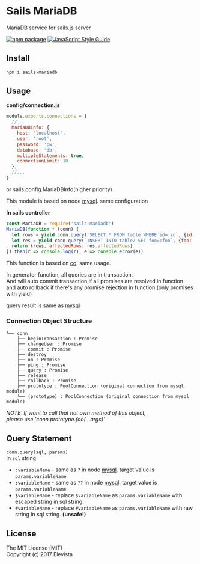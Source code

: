 # Sails MariaDB
MariaDB service for sails.js server

 [![npm package](https://img.shields.io/npm/v/sails-mariadb.svg?maxAge=2592000)](https://www.npmjs.com/package/sails-mariadb)
 [![JavaScript Style Guide](https://img.shields.io/badge/code_style-standard-brightgreen.svg)](https://standardjs.com)


## Install
```bash
npm i sails-mariadb
```
## Usage
**config/connection.js**
```js
module.exports.connections = {
  //...
  MariaDBInfo: {
    host: 'localhost',
    user: 'root',
    password: 'pw',
    database: 'db',
    multipleStatements: true,
    connectionLimit: 10
  },
  //...
}
```
or sails.config.MariaDBInfo(higher priority)

This module is based on node [mysql](https://www.npmjs.com/package/mysql).
same configuration

**In sails controller**
```js
const MariaDB = require('sails-mariadb')
MariaDB(function * (conn) {
  let rows = yield conn.query(`SELECT * FROM table WHERE id=:id`, {id: 10})
  let res = yield conn.query(`INSERT INTO table2 SET foo=:foo`, {foo: 'foo'})
  return {rows, affectedRows: res.affectedRows}
}).then(r => console.log(r), e => console.error(e))
```
This function is based on [co](https://www.npmjs.com/package/co). same usage.

In generator function, all queries are in transaction.  
And will auto commit transaction if all promises are resolved in function  
and auto rollback if there's any promise rejection in function.(only promises with yield)

query result is same as [mysql](https://www.npmjs.com/package/mysql)

### Connection Object Structure
````
└── conn
    ├── beginTransaction : Promise
    ├── changeUser : Promise
    ├── commit : Promise
    ├── destroy
    ├── on : Promise
    ├── ping : Promise
    ├── query : Promise
    ├── release
    ├── rollback : Promise
    ├── prototype : PoolConnection (original connection from mysql module)
    └── (prototype) : PoolConnection (original connection from mysql module)
````
*NOTE: If want to call that not own method of this object,  
please use 'conn.prototype.foo(...args)'*


## Query Statement
`conn.query(sql, params)`  
In `sql` string
* `:variableName` - same as `?` in node [mysql](https://www.npmjs.com/package/mysql). target value is `params.variableName`.
* `;variableName` - same as `??` in node [mysql](https://www.npmjs.com/package/mysql). target value is `params.variableName`.
* `$variableName` - replace `$variableName` as `params.variableName` with escaped string in sql string.
* `#variableName` - replace `#variableName` as `params.variableName` with raw string in sql string. **(unsafe!)**


## License
The MIT License (MIT)  
Copyright (c) 2017 Elevista
